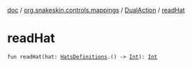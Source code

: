[doc](../../index.md) / [org.snakeskin.controls.mappings](../index.md) / [DualAction](index.md) / [readHat](./read-hat.md)

# readHat

`fun readHat(hat: `[`HatsDefinitions`](-mapping-definitions/-hats-definitions/index.md)`.() -> `[`Int`](https://kotlinlang.org/api/latest/jvm/stdlib/kotlin/-int/index.html)`): `[`Int`](https://kotlinlang.org/api/latest/jvm/stdlib/kotlin/-int/index.html)